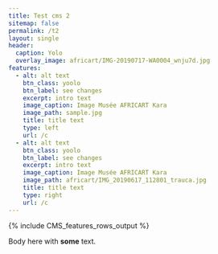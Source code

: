 ```yaml
---
title: Test cms 2
sitemap: false
permalink: /t2
layout: single
header:
  caption: Yolo
  overlay_image: africart/IMG-20190717-WA0004_wnju7d.jpg
features:
  - alt: alt text
    btn_class: yoolo
    btn_label: see changes
    excerpt: intro text
    image_caption: Image Musée AFRICART Kara
    image_path: sample.jpg
    title: title text
    type: left
    url: /c
  - alt: alt text
    btn_class: yoolo
    btn_label: see changes
    excerpt: intro text
    image_caption: Image Musée AFRICART Kara
    image_path: africart/IMG_20190617_112801_trauca.jpg
    title: title text
    type: right
    url: /c
---
```


{% include CMS_features_rows_output %}

Body here with **some** text.
